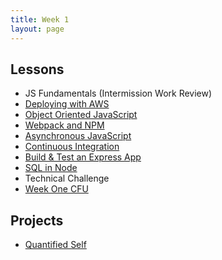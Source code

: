 ```yaml
---
title: Week 1
layout: page
---
```


## Lessons

* JS Fundamentals (Intermission Work Review)
* [Deploying with AWS](../lessons/deploying-with-aws)
* [Object Oriented JavaScript](../lessons/intro-to-oojs)
* [Webpack and NPM](../lessons/webpack-demystified)
* [Asynchronous JavaScript](../lessons/asynchronicity-in-javascript)
* [Continuous Integration](../lessons/continuous-integration)
* [Build & Test an Express App](../lessons/express_knex_and_testing)
* [SQL in Node](../lessons/sql-in-node)
* Technical Challenge
* [Week One CFU](https://github.com/turingschool/checks-for-understanding/blob/master/module-4/backend/week_one.md)

## Projects

* [Quantified Self](../projects/quantified-self/quantified-self)
